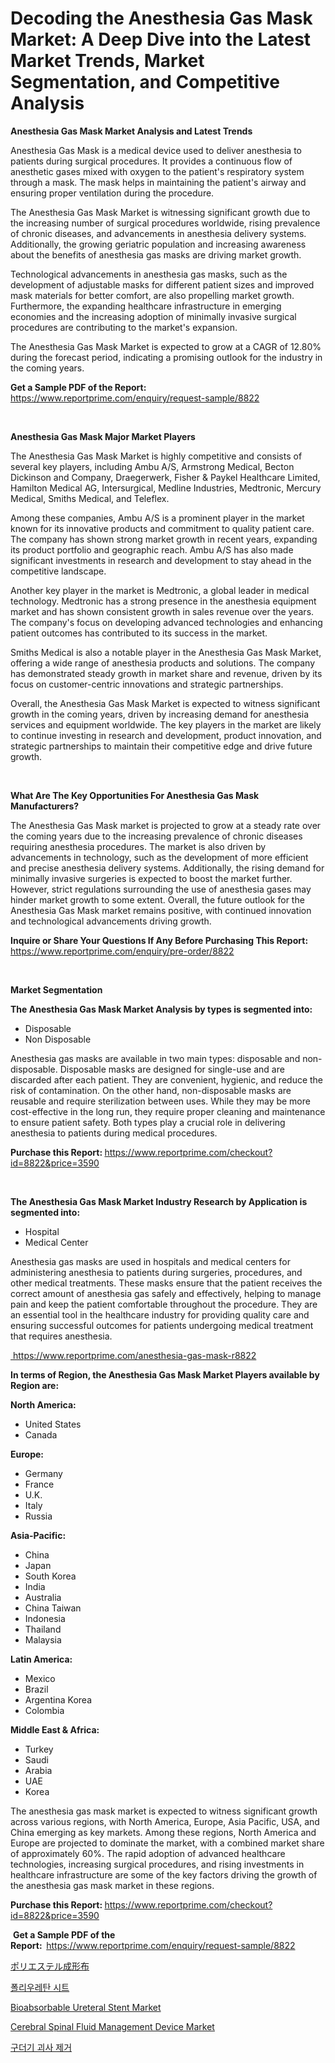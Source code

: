 <p><h1>Decoding the Anesthesia Gas Mask Market: A Deep Dive into the Latest Market Trends, Market Segmentation, and Competitive Analysis</h1></p><p><strong>Anesthesia Gas Mask Market Analysis and Latest Trends</strong></p>
<p><p>Anesthesia Gas Mask is a medical device used to deliver anesthesia to patients during surgical procedures. It provides a continuous flow of anesthetic gases mixed with oxygen to the patient's respiratory system through a mask. The mask helps in maintaining the patient's airway and ensuring proper ventilation during the procedure.</p><p>The Anesthesia Gas Mask Market is witnessing significant growth due to the increasing number of surgical procedures worldwide, rising prevalence of chronic diseases, and advancements in anesthesia delivery systems. Additionally, the growing geriatric population and increasing awareness about the benefits of anesthesia gas masks are driving market growth.</p><p>Technological advancements in anesthesia gas masks, such as the development of adjustable masks for different patient sizes and improved mask materials for better comfort, are also propelling market growth. Furthermore, the expanding healthcare infrastructure in emerging economies and the increasing adoption of minimally invasive surgical procedures are contributing to the market's expansion.</p><p>The Anesthesia Gas Mask Market is expected to grow at a CAGR of 12.80% during the forecast period, indicating a promising outlook for the industry in the coming years.</p></p>
<p><strong>Get a Sample PDF of the Report:&nbsp;</strong> <a href="https://www.reportprime.com/enquiry/request-sample/8822">https://www.reportprime.com/enquiry/request-sample/8822</a></p>
<p>&nbsp;</p>
<p><strong>Anesthesia Gas Mask Major Market Players</strong></p>
<p><p>The Anesthesia Gas Mask Market is highly competitive and consists of several key players, including Ambu A/S, Armstrong Medical, Becton Dickinson and Company, Draegerwerk, Fisher & Paykel Healthcare Limited, Hamilton Medical AG, Intersurgical, Medline Industries, Medtronic, Mercury Medical, Smiths Medical, and Teleflex.</p><p>Among these companies, Ambu A/S is a prominent player in the market known for its innovative products and commitment to quality patient care. The company has shown strong market growth in recent years, expanding its product portfolio and geographic reach. Ambu A/S has also made significant investments in research and development to stay ahead in the competitive landscape.</p><p>Another key player in the market is Medtronic, a global leader in medical technology. Medtronic has a strong presence in the anesthesia equipment market and has shown consistent growth in sales revenue over the years. The company's focus on developing advanced technologies and enhancing patient outcomes has contributed to its success in the market.</p><p>Smiths Medical is also a notable player in the Anesthesia Gas Mask Market, offering a wide range of anesthesia products and solutions. The company has demonstrated steady growth in market share and revenue, driven by its focus on customer-centric innovations and strategic partnerships.</p><p>Overall, the Anesthesia Gas Mask Market is expected to witness significant growth in the coming years, driven by increasing demand for anesthesia services and equipment worldwide. The key players in the market are likely to continue investing in research and development, product innovation, and strategic partnerships to maintain their competitive edge and drive future growth.</p></p>
<p>&nbsp;</p>
<p><strong>What Are The Key Opportunities For Anesthesia Gas Mask Manufacturers?</strong></p>
<p><p>The Anesthesia Gas Mask market is projected to grow at a steady rate over the coming years due to the increasing prevalence of chronic diseases requiring anesthesia procedures. The market is also driven by advancements in technology, such as the development of more efficient and precise anesthesia delivery systems. Additionally, the rising demand for minimally invasive surgeries is expected to boost the market further. However, strict regulations surrounding the use of anesthesia gases may hinder market growth to some extent. Overall, the future outlook for the Anesthesia Gas Mask market remains positive, with continued innovation and technological advancements driving growth.</p></p>
<p><strong>Inquire or Share Your Questions If Any Before Purchasing This Report:</strong> <a href="https://www.reportprime.com/enquiry/pre-order/8822">https://www.reportprime.com/enquiry/pre-order/8822</a></p>
<p>&nbsp;</p>
<p><strong>Market Segmentation</strong></p>
<p><strong>The Anesthesia Gas Mask Market Analysis by types is segmented into:</strong></p>
<p><ul><li>Disposable</li><li>Non Disposable</li></ul></p>
<p><p>Anesthesia gas masks are available in two main types: disposable and non-disposable. Disposable masks are designed for single-use and are discarded after each patient. They are convenient, hygienic, and reduce the risk of contamination. On the other hand, non-disposable masks are reusable and require sterilization between uses. While they may be more cost-effective in the long run, they require proper cleaning and maintenance to ensure patient safety. Both types play a crucial role in delivering anesthesia to patients during medical procedures.</p></p>
<p><strong>Purchase this Report:&nbsp;</strong><a href="https://www.reportprime.com/checkout?id=8822&price=3590">https://www.reportprime.com/checkout?id=8822&price=3590</a></p>
<p>&nbsp;</p>
<p><strong>The Anesthesia Gas Mask Market Industry Research by Application is segmented into:</strong></p>
<p><ul><li>Hospital</li><li>Medical Center</li></ul></p>
<p><p>Anesthesia gas masks are used in hospitals and medical centers for administering anesthesia to patients during surgeries, procedures, and other medical treatments. These masks ensure that the patient receives the correct amount of anesthesia gas safely and effectively, helping to manage pain and keep the patient comfortable throughout the procedure. They are an essential tool in the healthcare industry for providing quality care and ensuring successful outcomes for patients undergoing medical treatment that requires anesthesia.</p></p>
<p><a href="https://www.reportprime.com/anesthesia-gas-mask-r8822">&nbsp;https://www.reportprime.com/anesthesia-gas-mask-r8822</a></p>
<p><strong>In terms of Region, the Anesthesia Gas Mask Market Players available by Region are:</strong></p>
<p>
    <p> <strong> North America: </strong>
        <ul>
            <li>United States</li>
            <li>Canada</li>
        </ul>
        </p> 
    <p> <strong> Europe: </strong>
        <ul>
            <li>Germany</li>
            <li>France</li>
            <li>U.K.</li>
            <li>Italy</li>
            <li>Russia</li>
        </ul>
        </p> 
    <p> <strong> Asia-Pacific: </strong>
        <ul>
            <li>China</li>
            <li>Japan</li>
            <li>South Korea</li>
            <li>India</li>
            <li>Australia</li>
            <li>China Taiwan</li>
            <li>Indonesia</li>
            <li>Thailand</li>
            <li>Malaysia</li>
        </ul>
        </p> 
    <p> <strong> Latin America: </strong>
        <ul>
            <li>Mexico</li>
            <li>Brazil</li>
            <li>Argentina Korea</li>
            <li>Colombia</li>
        </ul>
        </p> 
    <p> <strong> Middle East & Africa: </strong>
        <ul>
            <li>Turkey</li>
            <li>Saudi</li>
            <li>Arabia</li>
            <li>UAE</li>
            <li>Korea</li>
        </ul>
    </p>
    </p>
<p><p>The anesthesia gas mask market is expected to witness significant growth across various regions, with North America, Europe, Asia Pacific, USA, and China emerging as key markets. Among these regions, North America and Europe are projected to dominate the market, with a combined market share of approximately 60%. The rapid adoption of advanced healthcare technologies, increasing surgical procedures, and rising investments in healthcare infrastructure are some of the key factors driving the growth of the anesthesia gas mask market in these regions.</p></p>
<p><strong>Purchase this Report: </strong><a href="https://www.reportprime.com/checkout?id=8822&price=3590">https://www.reportprime.com/checkout?id=8822&price=3590</a></p>
<p>&nbsp;<strong>Get a Sample PDF of the Report:&nbsp;&nbsp;</strong><a href="https://www.reportprime.com/enquiry/request-sample/8822">https://www.reportprime.com/enquiry/request-sample/8822</a></p>
<p><strong></strong></p>
<p><p><a href="https://medium.com/@lindrup2/%E3%83%9D%E3%83%AA%E3%82%A8%E3%82%B9%E3%83%86%E3%83%AB%E5%BD%A2%E6%88%90%E3%83%95%E3%82%A1%E3%83%96%E3%83%AA%E3%83%83%E3%82%AF%E5%B8%82%E5%A0%B4%E3%81%AE%E3%83%A1%E3%83%88%E3%83%AA%E3%82%AF%E3%82%B9%E3%82%92%E8%A7%A3%E8%AA%AD-%E5%B8%82%E5%A0%B4%E3%82%B7%E3%82%A7%E3%82%A2-%E3%83%88%E3%83%AC%E3%83%B3%E3%83%89-%E6%88%90%E9%95%B7%E3%83%91%E3%82%BF%E3%83%BC%E3%83%B3-89fc8d46d3d0">ポリエステル成形布</a></p><p><a href="https://medium.com/@johnjames655/%ED%8F%B4%EB%A6%AC%EC%9A%B0%EB%A0%88%ED%83%84-%EC%8B%9C%ED%8A%B8-%EC%8B%9C%EC%9E%A5-%EC%8B%9C%EC%9E%A5-%EC%A0%90%EC%9C%A0%EC%9C%A8-%EC%8B%9C%EC%9E%A5-%EB%8F%99%ED%96%A5-%EB%B0%8F-%EB%AF%B8%EB%9E%98-%EC%84%B1%EC%9E%A5-%ED%83%90%EC%83%89-f880c621abb8">폴리우레탄 시트</a></p><p><a href="https://github.com/okotobwrhuteie/Market-Research-Report-List-2/blob/main/bioabsorbable-ureteral-stent-market.md">Bioabsorbable Ureteral Stent Market</a></p><p><a href="https://github.com/myacatherineblakecaczo9vcsw/Market-Research-Report-List-2/blob/main/cerebral-spinal-fluid-management-device-market.md">Cerebral Spinal Fluid Management Device Market</a></p><p><a href="https://medium.com/@lolitanader1/%EB%A7%88%EA%B7%B8%EA%B3%B3-%EB%94%94%EB%B8%8C%EB%A6%AC%EB%93%9C%EB%A8%BC%ED%8A%B8-%EC%8B%9C%EC%9E%A5-%EC%A1%B0%EC%82%AC-%EB%B3%B4%EA%B3%A0%EC%84%9C-%EA%B7%B8-%EC%97%AD%EC%82%AC-%EB%B0%8F-2024%EB%85%84%EB%B6%80%ED%84%B0-2031%EB%85%84%EA%B9%8C%EC%A7%80%EC%9D%98-%EC%98%88%EC%B8%A1-8e7e89c79dcc">구더기 괴사 제거</a></p></p>